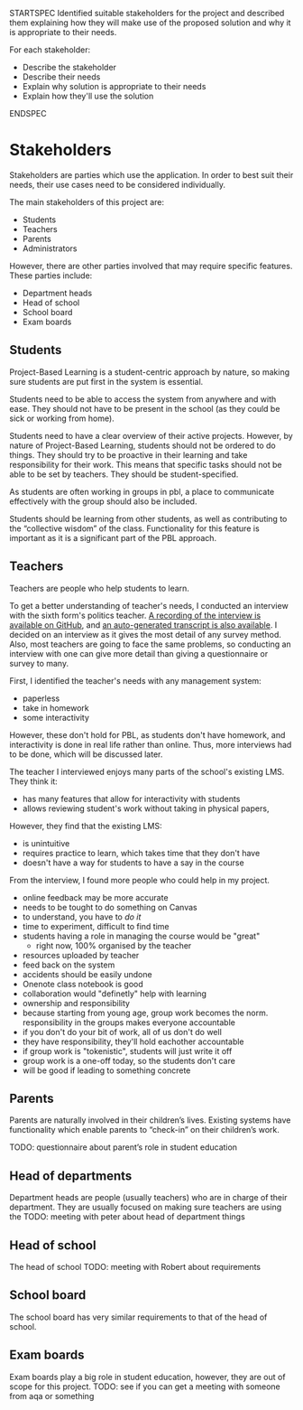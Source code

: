 STARTSPEC
Identified suitable stakeholders for the project
and described them explaining how they will
make use of the proposed solution and why it is
appropriate to their needs.

For each stakeholder:
  * Describe the stakeholder
  * Describe their needs
  * Explain why solution is appropriate to their needs
  * Explain how they'll use the solution

ENDSPEC

Stakeholders
============

Stakeholders are parties which use the application. In order to best suit their
needs, their use cases need to be considered individually.

The main stakeholders of this project are:

  * Students
  * Teachers
  * Parents
  * Administrators

However, there are other parties involved that may require specific features.
These parties include:

  * Department heads
  * Head of school
  * School board
  * Exam boards

Students
--------

Project-Based Learning is a student-centric approach by nature, so making sure
students are put first in the system is essential. 

Students need to be able to access the system from anywhere and with ease. They
should not have to be present in the school (as they could be sick or working
from home).

Students need to have a clear overview of their active projects.  However, by
nature of Project-Based Learning, students should not be ordered to do things.
They should try to be proactive in their learning and take responsibility for
their work. This means that specific tasks should not be able to be set by
teachers. They should be student-specified.

As students are often working in groups in pbl, a place to communicate
effectively with the group should also be included.

Students should be learning from other students, as well as contributing to the
“collective wisdom” of the class. Functionality for this feature is important as
it is a significant part of the PBL approach.

Teachers
--------

Teachers are people who help students to learn.

To get a better understanding of teacher's needs, I conducted an interview with
the sixth form's politics teacher. [A recording of the interview is available on
GitHub][tak-interview], and [an auto-generated transcript is also
available][tak-transcript]. I decided on an interview as it gives the most
detail of any survey method. Also, most teachers are going to face the same
problems, so conducting an interview with one can give more detail than giving a
questionnaire or survey to many.

[tak-interview]: https://github.com/penguoir/computer-science-coursework/blob/master/resources/interview_with_tak.m4a?raw=true
[tak-transcript]: https://raw.githubusercontent.com/penguoir/computer-science-coursework/master/resources/interview_with_tak.md

First, I identified the teacher's needs with any management system:

  * paperless
  * take in homework
  * some interactivity

However, these don't hold for PBL, as students don't have homework, and
interactivity is done in real life rather than online. Thus, more interviews
had to be done, which will be discussed later.

The teacher I interviewed enjoys many parts of the school's existing LMS. They
think it:

  * has many features that allow for interactivity with students
  * allows reviewing student's work without taking in physical papers,

However, they find that the existing LMS:

  * is unintuitive 
  * requires practice to learn, which takes time that they don't have
  * doesn't have a way for students to have a say in the course

From the interview, I found more people who could help in my project.


  - online feedback may be more accurate
  - needs to be tought to do something on Canvas
  - to understand, you have to _do it_
  - time to experiment, difficult to find time
  - students having a role in managing the course would be "great"
    - right now, 100% organised by the teacher
  - resources uploaded by teacher
  - feed back on the system
  - accidents should be easily undone
  - Onenote class notebook is good
  - collaboration would "definetly" help with learning
  - ownership and responsibility
  - because starting from young age, group work becomes the norm. responsibility
    in the groups makes everyone accountable
  - if you don't do your bit of work, all of us don't do well
  - they have responsibility, they'll hold eachother accountable
  - if group work is "tokenistic", students will just write it off
  - group work is a one-off today, so the students don't care
  - will be good if leading to something concrete


Parents
-------

Parents are naturally involved in their children’s lives. Existing systems have
functionality which enable parents to “check-in” on their children’s work. 

TODO: questionnaire about parent’s role in student education

Head of departments
-------------------

Department heads are people (usually teachers) who are in charge of their
department. They are usually focused on making sure teachers are using the TODO:
meeting with peter about head of department things

Head of school
--------------

The head of school TODO: meeting with Robert about requirements

School board
------------

The school board has very similar requirements to that of the head of school.

Exam boards
-----------

Exam boards play a big role in student education, however, they are out of scope
for this project.  TODO: see if you can get a meeting with someone from aqa or
something


